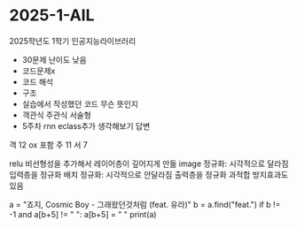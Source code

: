 # 2025-1-AIL
2025학년도 1학기 인공지능라이브러리


- 30문제 난이도 낮음
- 코드문제x
- 코드 해석
- 구조
- 실습에서 작성했던 코드 무슨 뜻인지
- 객관식 주관식 서술형
- 5주차 rnn eclass추가 생각해보기 답변

객 12 ox 포함
주 11
서 7

relu 비선형성을 추가해서 레이어층이 깊어지게 만듦
image 정규화: 시각적으로 달라짐 입력층을 정규화
배치 정규화: 시각적으로 안달라짐 출력층을 정규화 과적합 방지효과도 있음

a = "죠지, Cosmic Boy - 그래왔던것처럼 (feat. 유라)"
b = a.find("feat.")
if b != -1 and a[b+5] != " ":
    a[b+5] = " "
    print(a)
